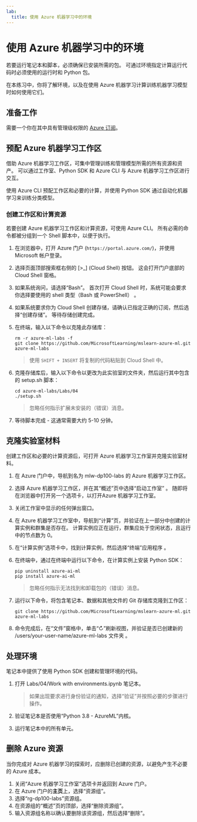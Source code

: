 ```yaml
---
lab:
  title: 使用 Azure 机器学习中的环境
---
```


# 使用 Azure 机器学习中的环境

若要运行笔记本和脚本，必须确保已安装所需的包。 可通过环境指定计算运行代码时必须使用的运行时和 Python 包。

在本练习中，你将了解环境，以及在使用 Azure 机器学习计算训练机器学习模型时如何使用它们。

## 准备工作

需要一个你在其中具有管理级权限的 [Azure 订阅](https://azure.microsoft.com/free?azure-portal=true)。

## 预配 Azure 机器学习工作区

借助 Azure 机器学习工作区，可集中管理训练和管理模型所需的所有资源和资产。 可以通过工作室、Python SDK 和 Azure CLI 与 Azure 机器学习工作区进行交互。 

使用 Azure CLI 预配工作区和必要的计算，并使用 Python SDK 通过自动化机器学习来训练分类模型。

### 创建工作区和计算资源

若要创建 Azure 机器学习工作区和计算资源，可使用 Azure CLI。 所有必需的命令都被分组到一个 Shell 脚本中，以便于执行。

1. 在浏览器中，打开 Azure 门户 (`https://portal.azure.com/`)，并使用 Microsoft 帐户登录。
1. 选择页面顶部搜索框右侧的 \[>_] (Cloud Shell) 按钮。 这会打开门户底部的 Cloud Shell 窗格。
1. 如果系统询问，请选择“Bash”。 首次打开 Cloud Shell 时，系统可能会要求你选择要使用的 shell 类型（Bash 或 PowerShell） 。 
1. 如果系统要求你为 Cloud Shell 创建存储，请确认已指定正确的订阅，然后选择“创建存储”。 等待存储创建完成。
1. 在终端，输入以下命令以克隆此存储库：

    ```azurecli
    rm -r azure-ml-labs -f
    git clone https://github.com/MicrosoftLearning/mslearn-azure-ml.git azure-ml-labs
    ```

    > 使用 `SHIFT + INSERT` 将复制的代码粘贴到 Cloud Shell 中。 

1. 克隆存储库后，输入以下命令以更改为此实验室的文件夹，然后运行其中包含的 setup.sh 脚本：

    ```azurecli
    cd azure-ml-labs/Labs/04
    ./setup.sh
    ```

    > 忽略任何指示扩展未安装的（错误）消息。 

1. 等待脚本完成 - 这通常需要大约 5-10 分钟。 

## 克隆实验室材料

创建工作区和必要的计算资源后，可打开 Azure 机器学习工作室并克隆实验室材料。 

1. 在 Azure 门户中，导航到名为 mlw-dp100-labs 的 Azure 机器学习工作区。
1. 选择 Azure 机器学习工作区，并在其“概述”页中选择“启动工作室” 。 随即将在浏览器中打开另一个选项卡，以打开Azure 机器学习工作室。
1. 关闭工作室中显示的任何弹出窗口。
1. 在 Azure 机器学习工作室中，导航到“计算”页，并验证在上一部分中创建的计算实例和群集是否存在。 计算实例应正在运行，群集应处于空闲状态，且运行中的节点数为 0。
1. 在“计算实例”选项卡中，找到计算实例，然后选择“终端”应用程序 。
1. 在终端中，通过在终端中运行以下命令，在计算实例上安装 Python SDK：

    ```
    pip uninstall azure-ai-ml
    pip install azure-ai-ml
    ```

    > 忽略任何指示无法找到和卸载包的（错误）消息。

1. 运行以下命令，将包含笔记本、数据和其他文件的 Git 存储库克隆到工作区：

    ```
    git clone https://github.com/MicrosoftLearning/mslearn-azure-ml.git azure-ml-labs
    ``` 

1. 命令完成后，在“文件”窗格中，单击“&#8635;”刷新视图，并验证是否已创建新的 /users/your-user-name/azure-ml-labs 文件夹  。 

## 处理环境

笔记本中提供了使用 Python SDK 创建和管理环境的代码。 

1. 打开 Labs/04/Work with environments.ipynb 笔记本。

    > 如果出现要求进行身份验证的通知，选择“验证”并按照必要的步骤进行操作。 

1. 验证笔记本是否使用“Python 3.8 - AzureML”内核。 
1. 运行笔记本中的所有单元。

## 删除 Azure 资源

当你完成对 Azure 机器学习的探索时，应删除已创建的资源，以避免产生不必要的 Azure 成本。

1. 关闭“Azure 机器学习工作室”选项卡并返回到 Azure 门户。
1. 在 Azure 门户的**主页**上，选择“资源组”。
1. 选择“rg-dp100-labs”资源组。
1. 在资源组的“概述”页的顶部，选择“删除资源组”。 
1. 输入资源组名称以确认要删除该资源组，然后选择“删除”。


